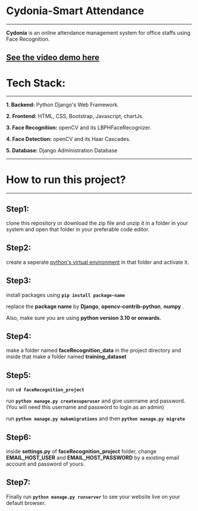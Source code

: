 # Cydonia-Smart Attendance
---
**Cydonia** is an online attendance management system for office staffs using Face Recognition.

## [See the video demo here](https://youtu.be/idAOdibLhJE)

# Tech Stack:
---
**1. Backend:** Python Django's Web Framework.

**2. Frontend:** HTML, CSS, Bootstrap, Javascript, chartJs.

**3. Face Recognition:** openCV and its LBPHFaceRecognizer.

**4. Face Detection:** openCV and its Haar Cascades.

**5. Database:** Django Administration Database

---
# How to run this project?
---
**Step1:** 
---
clone this repository or download the zip file and unzip it in a folder in your system and open that folder in your preferable code editor.

**Step2:** 
---
create a seperate [python's virtual environment](https://packaging.python.org/guides/installing-using-pip-and-virtual-environments/) in that folder and activate it.

**Step3:** 
---
install packages using **``` pip install package-name ```**

replace the **package name** by **Django**, **opencv-contrib-python**, **numpy** .

Also, make sure you are using **python version 3.10 or onwards.**

**Step4:** 
---
make a folder named **faceRecognition_data** in the project directory and inside that make a folder named **training_dataset**

**Step5:** 
---
run **``` cd faceRecognition_project ```** 

run **``` python manage.py createsuperuser ```** and give username and password. (You will need this username and password to login as an admin)

run  **``` python manage.py makemigrations ```** and then  **``` python manage.py migrate ```**

**Step6:** 
---
inside **settings.py** of **faceRecognition_project** folder, change **EMAIL_HOST_USER** and **EMAIL_HOST_PASSWORD** by a existing email account and password of yours.

**Step7:** 
---

Finally run   **``` python manage.py runserver ```** to see your website live on your default browser.





